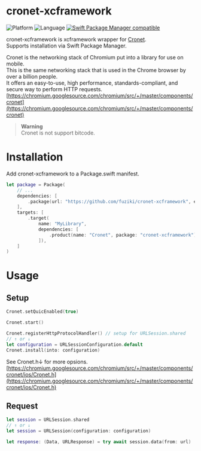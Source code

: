 # cronet-xcframework

![Platform](https://img.shields.io/badge/platform-ios-lightgray.svg)
![Language](https://img.shields.io/badge/language-Swift%205.6-orange.svg)
[![Swift Package Manager compatible](https://img.shields.io/badge/Swift%20Package%20Manager-compatible-brightgreen.svg)](https://github.com/apple/swift-package-manager)

cronet-xcframework is xcframework wrapper for [Cronet](https://chromium.googlesource.com/chromium/src/+/master/components/cronet).  
Supports installation via Swift Package Manager.  
  
Cronet is the networking stack of Chromium put into a library for use on mobile.  
This is the same networking stack that is used in the Chrome browser by over a billion people.  
It offers an easy-to-use, high performance, standards-compliant, and secure way to perform HTTP requests.  
[https://chromium.googlesource.com/chromium/src/+/master/components/cronet](https://chromium.googlesource.com/chromium/src/+/master/components/cronet)

> **Warning**  
> Cronet is not support bitcode.

# Installation
Add cronet-xcframework to a Package.swift manifest.

```swift
let package = Package(
    // ...
    dependencies: [
        .package(url: "https://github.com/fuziki/cronet-xcframework", exact: "103.0.53-5060"),
    ],
    targets: [
        .target(
            name: "MyLibrary",
            dependencies: [
                .product(name: "Cronet", package: "cronet-xcframework")
            ]),
    ]
)
```

# Usage
## Setup

```swift
Cronet.setQuicEnabled(true)

Cronet.start()

Cronet.registerHttpProtocolHandler() // setup for URLSession.shared
// ↑ or ↓
let configuration = URLSessionConfiguration.default
Cronet.install(into: configuration)
```

See Cronet.h↓ for more opsions.  
[https://chromium.googlesource.com/chromium/src/+/master/components/cronet/ios/Cronet.h](https://chromium.googlesource.com/chromium/src/+/master/components/cronet/ios/Cronet.h)

## Request

```swift
let session = URLSession.shared
// ↑ or ↓
let session = URLSession(configuration: configuration)

let response: (Data, URLResponse) = try await session.data(from: url)
```




